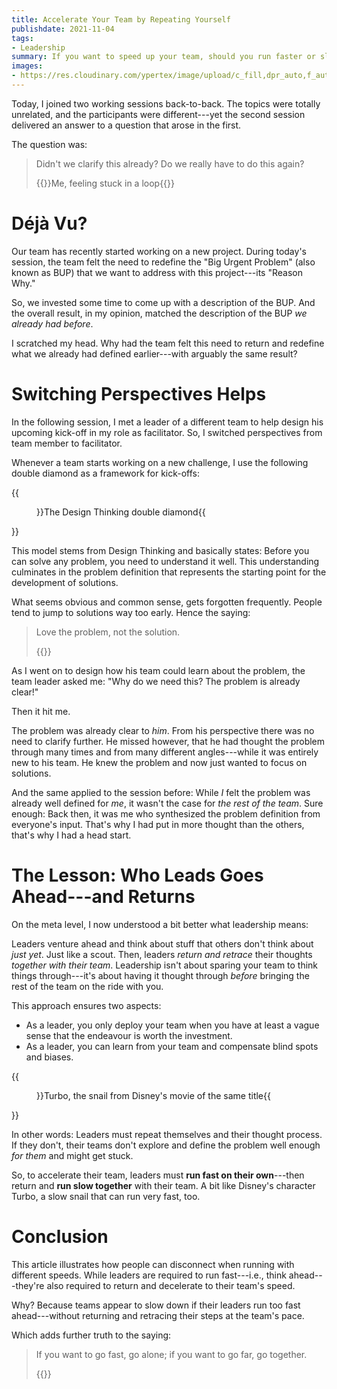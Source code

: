 ```yaml
---
title: Accelerate Your Team by Repeating Yourself
publishdate: 2021-11-04
tags:
- Leadership
summary: If you want to speed up your team, should you run faster or slower as their leader? Today, I found one answer.
images:
- https://res.cloudinary.com/ypertex/image/upload/c_fill,dpr_auto,f_auto,g_auto,h_630,q_auto,w_1200/5374d06b-ac10-48a2-bee0-27c3efa0fe38
---
```


Today, I joined two working sessions back-to-back. The topics were totally unrelated, and the participants were different---yet the second session delivered an answer to a question that arose in the first.

The question was:

> Didn't we clarify this already? Do we really have to do this again?
>
> {{<attribution>}}Me, feeling stuck in a loop{{</attribution>}}

# Déjà Vu?

Our team has recently started working on a new project. During today's session, the team felt the need to redefine the "Big Urgent Problem" (also known as BUP) that we want to address with this project---its "Reason Why."

So, we invested some time to come up with a description of the BUP. And the overall result, in my opinion, matched the description of the BUP *we already had before*.

I scratched my head. Why had the team felt this need to return and redefine what we already had defined earlier---with arguably the same result?

# Switching Perspectives Helps

In the following session, I met a leader of a different team to help design his upcoming kick-off in my role as facilitator. So, I switched perspectives from team member to facilitator.

Whenever a team starts working on a new challenge, I use the following double diamond as a framework for kick-offs:

{{<figure src="5ed2799f-4aa6-440b-b7dd-942a76ca6d31" transformation="full">}}The Design Thinking double diamond{{</figure>}}

This model stems from Design Thinking and basically states: Before you can solve any problem, you need to understand it well. This understanding culminates in the problem definition that represents the starting point for the development of solutions.

What seems obvious and common sense, gets forgotten frequently. People tend to jump to solutions way too early. Hence the saying:

> Love the problem, not the solution.
>
> {{<attribution cite="[Ash Maurya](https://blog.leanstack.com/love-the-problem-not-your-solution/)" />}}

As I went on to design how his team could learn about the problem, the team leader asked me: "Why do we need this? The problem is already clear!"

Then it hit me.

The problem was already clear to *him*. From his perspective there was no need to clarify further. He missed however, that he had thought the problem through many times and from many different angles---while it was entirely new to his team. He knew the problem and now just wanted to focus on solutions.

And the same applied to the session before: While *I* felt the problem was already well defined for *me*, it wasn't the case for *the rest of the team*. Sure enough: Back then, it was me who synthesized the problem definition from everyone's input. That's why I had put in more thought than the others, that's why I had a head start.

# The Lesson: Who Leads Goes Ahead---and Returns

On the meta level, I now understood a bit better what leadership means:

Leaders venture ahead and think about stuff that others don't think about *just yet*. Just like a scout. Then, leaders *return and retrace* their thoughts *together with their team*. Leadership isn't about sparing your team to think things through---it's about having it thought through *before* bringing the rest of the team on the ride with you.

This approach ensures two aspects:
* As a leader, you only deploy your team when you have at least a vague sense that the endeavour is worth the investment.
* As a leader, you can learn from your team and compensate blind spots and biases.

{{<figure src="5374d06b-ac10-48a2-bee0-27c3efa0fe38" cite="[Wallpaper Flare](https://www.wallpaperflare.com/turbo-turbo-movie-disney-character-wallpaper-mnkql)">}}Turbo, the snail from Disney's movie of the same title{{</figure>}}

In other words: Leaders must repeat themselves and their thought process. If they don't, their teams don't explore and define the problem well enough *for them* and might get stuck.

So, to accelerate their team, leaders must **run fast on their own**---then return and **run slow together** with their team. A bit like Disney's character Turbo, a slow snail that can run very fast, too.

# Conclusion

This article illustrates how people can disconnect when running with different speeds. While leaders are required to run fast---i.e., think ahead---they're also required to return and decelerate to their team's speed.

Why? Because teams appear to slow down if their leaders run too fast ahead---without returning and retracing their steps at the team's pace.

Which adds further truth to the saying:

> If you want to go fast, go alone; if you want to go far, go together.
>
> {{<attribution cite="[Source unclear](https://andrewwhitby.com/2020/12/25/if-you-want-to-go-fast/)" />}}
